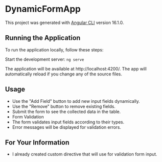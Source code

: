 # DynamicFormApp

This project was generated with [Angular CLI](https://github.com/angular/angular-cli) version 16.1.0.

## Running the Application
To run the application locally, follow these steps:

Start the development server:
`ng serve`

The application will be available at http://localhost:4200/. The app will automatically reload if you change any of the source files.

## Usage
- Use the "Add Field" button to add new input fields dynamically.
- Use the "Remove" button to remove existing fields.
- Submit the form to see the collected data in the table.
- Form Validation
- The form validates input fields according to their types.
- Error messages will be displayed for validation errors.


## For Your Information
- I already created custom directive that will use for validation form input.

